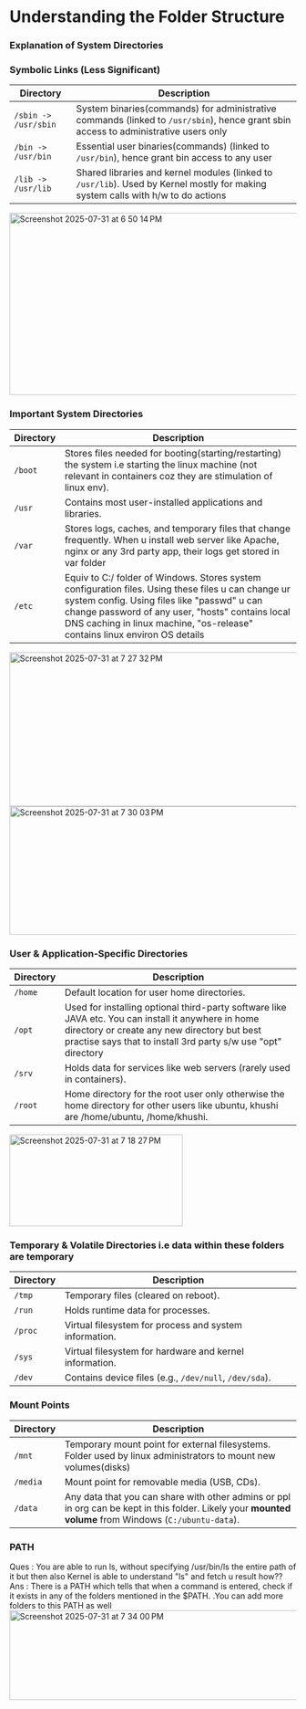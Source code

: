 # Understanding the Folder Structure

### Explanation of System Directories

### **Symbolic Links (Less Significant)**
| Directory | Description |
|-----------|-------------|
| `/sbin -> /usr/sbin` | System binaries(commands) for administrative commands (linked to `/usr/sbin`), hence grant sbin access to administrative users only|
| `/bin -> /usr/bin` | Essential user binaries(commands) (linked to `/usr/bin`), hence grant bin access to any user |
| `/lib -> /usr/lib` | Shared libraries and kernel modules (linked to `/usr/lib`). Used by Kernel mostly for making system calls with h/w to do actions|
<img width="591" height="319" alt="Screenshot 2025-07-31 at 6 50 14 PM" src="https://github.com/user-attachments/assets/d7fcf785-ec16-45be-a02a-ad66ff8f4b70" />


### **Important System Directories**
| Directory | Description |
|-----------|-------------|
| `/boot` | Stores files needed for booting(starting/restarting) the system i.e starting the linux machine (not relevant in containers coz they are stimulation of linux env). |
| `/usr` | Contains most user-installed applications and libraries. |
| `/var` | Stores logs, caches, and temporary files that change frequently. When u install web server like Apache, nginx or any 3rd party app, their logs get stored in var folder |
| `/etc` | Equiv to C:/ folder of Windows. Stores system configuration files. Using these files u can change ur system config.  Using files like "passwd" u can change password of any user, "hosts" contains local DNS caching in linux machine, "os-release" contains linux environ OS details |


<img width="998" height="270" alt="Screenshot 2025-07-31 at 7 27 32 PM" src="https://github.com/user-attachments/assets/a402075a-3b2f-4dbc-956c-9dad6956e6fc" />
<img width="641" height="225" alt="Screenshot 2025-07-31 at 7 30 03 PM" src="https://github.com/user-attachments/assets/b2f9e3fc-3504-43eb-894c-906a40680750" />

### **User & Application-Specific Directories**
| Directory | Description |
|-----------|-------------|
| `/home` | Default location for user home directories. |
| `/opt` | Used for installing optional third-party software like JAVA etc. You can install it anywhere in home directory or create any new directory but best practise says that to install 3rd party s/w use "opt" directory  |
| `/srv` | Holds data for services like web servers (rarely used in containers). |
| `/root` | Home directory for the root user only otherwise the home directory for other users like ubuntu, khushi are /home/ubuntu, /home/khushi. |
<img width="304" height="161" alt="Screenshot 2025-07-31 at 7 18 27 PM" src="https://github.com/user-attachments/assets/0e83cdfc-db24-4965-af0a-d7f39df6c0d3" />

### **Temporary & Volatile Directories i.e data within these folders are temporary**
| Directory | Description |
|-----------|-------------|
| `/tmp` | Temporary files (cleared on reboot). |
| `/run` | Holds runtime data for processes. |
| `/proc` | Virtual filesystem for process and system information. |
| `/sys` | Virtual filesystem for hardware and kernel information. |
| `/dev` | Contains device files (e.g., `/dev/null`, `/dev/sda`). |

### **Mount Points**
| Directory | Description |
|-----------|-------------|
| `/mnt` | Temporary mount point for external filesystems. Folder used by linux administrators to mount new volumes(disks) |
| `/media` | Mount point for removable media (USB, CDs). |
| `/data` | Any data that you can share with other admins or ppl in org can be kept in this folder. Likely your **mounted volume** from Windows (`C:/ubuntu-data`). |

### PATH
Ques : You are able to run ls, without specifying /usr/bin/ls the entire path of it but then also Kernel is able to understand "ls" and fetch u result how??
Ans : There is a PATH which tells that when a command is entered, check if it exists in any of the folders mentioned in the $PATH. .You can add more folders to this PATH as well
<img width="738" height="157" alt="Screenshot 2025-07-31 at 7 34 00 PM" src="https://github.com/user-attachments/assets/e2104230-e774-488e-8f73-9433bfad26de" />
